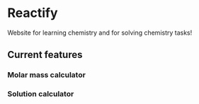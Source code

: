 # Reactify

Website for learning chemistry and for solving chemistry tasks!

## Current features

### Molar mass calculator
### Solution calculator
